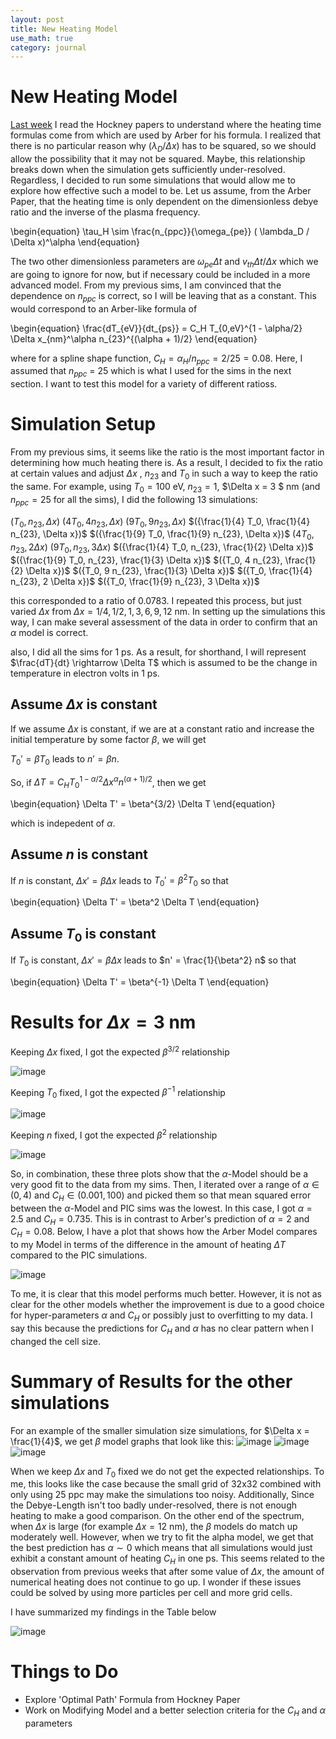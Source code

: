 ```yaml
---
layout: post
title: New Heating Model
use_math: true
category: journal
---
```


# New Heating Model

[Last week](https://ronak-n-desai.github.io/osunotebook/22sum7/) I read the Hockney papers to understand where the heating time formulas come from which are used by Arber for his formula. I realized that there is no particular reason why $(\lambda_D / \Delta x)$ has to be squared, so we should allow the possibility that it may not be squared. Maybe, this relationship breaks down when the simulation gets sufficiently under-resolved. Regardless, I decided to run some simulations that would allow me to explore how effective such a model to be. Let us assume, from the Arber Paper, that the heating time is only dependent on the dimensionless debye ratio and the inverse of the plasma frequency.

\begin{equation} \tau_H \sim \frac{n_{ppc}}{\omega_{pe}} ( \lambda_D / \Delta x)^\alpha \end{equation}

The two other dimensionless parameters are $\omega_{pe} \Delta t$ and $v_{th} \Delta t / \Delta x$ which we are going to ignore for now, but if necessary could be included in a more advanced model. From my previous sims, I am convinced that the dependence on $n_{ppc}$ is correct, so I will be leaving that as a constant. This would correspond to an Arber-like formula of 

\begin{equation}
\frac{dT_{eV}}{dt_{ps}} = C_H T_{0,eV}^{1 - \alpha/2} \Delta x_{nm}^\alpha n_{23}^{(\alpha + 1)/2}
\end{equation}

where for a spline shape function, $C_H = \alpha_{H} / n_{ppc} = 2/25 = 0.08$. Here, I assumed that $n_{ppc}$ = 25 which is what I used for the sims in the next section. I want to test this model for a variety of different ratioss. 

# Simulation Setup
From my previous sims, it seems like the ratio is the most important factor in determining how much heating there is. As a result, I decided to fix the ratio at certain values and adjust $\Delta x$ , $n_{23}$ and $T_0$ in such a way to keep the ratio the same. For example, using $T_0 = 100$ eV, $n_{23} = 1$, $\Delta x = 3 $ nm (and $n_{ppc} = 25$ for all the sims), I did the following 13 simulations:

$({T_0, n_{23}, \Delta x})$
$({4 T_0, 4 n_{23}, \Delta x})$
$({9 T_0, 9 n_{23}, \Delta x})$
$({\frac{1}{4} T_0, \frac{1}{4} n_{23}, \Delta x})$
$({\frac{1}{9} T_0, \frac{1}{9} n_{23}, \Delta x})$
$({4 T_0, n_{23}, 2 \Delta x})$
$({9 T_0, n_{23}, 3 \Delta x})$
$({\frac{1}{4} T_0, n_{23}, \frac{1}{2} \Delta x})$
$({\frac{1}{9} T_0, n_{23}, \frac{1}{3} \Delta x})$
$({T_0, 4 n_{23}, \frac{1}{2} \Delta x})$
$({T_0, 9 n_{23}, \frac{1}{3} \Delta x})$
$({T_0, \frac{1}{4} n_{23}, 2 \Delta x})$
$({T_0, \frac{1}{9} n_{23}, 3 \Delta x})$

this corresponded to a ratio of $0.0783$. I repeated this process, but just varied $\Delta x$ from $\Delta x = {1/4, 1/2, 1, 3, 6, 9, 12}$ nm. In setting up the simulations this way, I can make several assessment of the data in order to confirm that an $\alpha$ model is correct. 

also, I did all the sims for 1 ps. As a result, for shorthand, I will represent $\frac{dT}{dt} \rightarrow \Delta T$ which is assumed to be the change in temperature in electron volts in 1 ps. 

## Assume $\Delta x$ is constant

If we assume $\Delta x$ is constant, if we are at a constant ratio and increase the initial temperature by some factor $\beta$, we will get 

$T_0' =  \beta T_0$ leads to $n' = \beta n$. 

So, if $\Delta T = C_H T_0^{1 - \alpha/2} \Delta x^\alpha n^{(\alpha+1)/2}$, then we get 

\begin{equation}
\Delta T' = \beta^{3/2} \Delta T
\end{equation}

which is indepedent of $\alpha$. 

## Assume $n$ is constant

If $n$ is constant, $\Delta x' = \beta \Delta x$ leads to $T_0' = \beta^2 T_0$ so that

\begin{equation}
\Delta T' = \beta^2 \Delta T
\end{equation}


## Assume $T_0$ is constant

If $T_0$ is constant, $\Delta x' = \beta \Delta x$ leads to $n' = \frac{1}{\beta^2} n$ so that

\begin{equation}
\Delta T' = \beta^{-1} \Delta T
\end{equation}

# Results for $\Delta x = 3$ nm

Keeping $\Delta x$ fixed, I got the expected $\beta^{3/2}$ relationship

![image](https://user-images.githubusercontent.com/98538788/186721246-263e5370-7f79-4f36-ba35-c80c8eedc8a9.png)

Keeping $T_0$ fixed, I got the expected $\beta^{-1}$ relationship

![image](https://user-images.githubusercontent.com/98538788/186721452-cbfe05ab-6201-45c2-9d6d-6d872b5f9113.png)

Keeping $n$ fixed, I got the expected $\beta^2$ relationship

![image](https://user-images.githubusercontent.com/98538788/186721536-3ea3d6c5-426b-4df3-8912-d6ac6763bf0f.png)

So, in combination, these three plots show that the $\alpha$-Model should be a very good fit to the data from my sims. Then, I iterated over a range of $\alpha \in ({0, 4})$ and $C_H \in ({0.001, 100})$ and picked them so that mean squared error between the $\alpha$-Model and PIC sims was the lowest. In this case, I got $\alpha = 2.5$ and $C_H = 0.735$. This is in contrast to Arber's prediction of $\alpha = 2$ and $C_H = 0.08$. Below, I have a plot that shows how the Arber Model compares to my Model in terms of the difference in the amount of heating $\Delta T$ compared to the PIC simulations. 

![image](https://user-images.githubusercontent.com/98538788/186722540-4892e15a-7741-48c9-9449-acf6a1bd7957.png)

To me, it is clear that this model performs much better. However, it is not as clear for the other models whether the improvement is due to a good choice for hyper-parameters $\alpha$ and $C_H$ or possibly just to overfitting to my data. I say this because the predictions for $C_H$ and $\alpha$ has no clear pattern when I changed the cell size. 

# Summary of Results for the other simulations

For an example of the smaller simulation size simulations, for $\Delta x = \frac{1}{4}$, we get $\beta$ model graphs that look like this:
![image](https://user-images.githubusercontent.com/98538788/186909961-942049e4-159f-4109-891a-d6c76ac48d48.png)
![image](https://user-images.githubusercontent.com/98538788/186909994-6568a98d-4237-4e9a-bcf0-f758e37673fb.png)
![image](https://user-images.githubusercontent.com/98538788/186910012-7d1adb35-99aa-4913-923d-69901906308d.png)

When we keep $\Delta x$ and $T_0$ fixed we do not get the expected relationships. To me, this looks like the case because the small grid of 32x32 combined with only using 25 ppc may make the simulations too noisy. Additionally, Since the Debye-Length isn't too badly under-resolved, there is not enough heating to make a good comparison. On the other end of the spectrum, when $\Delta x$ is large (for example $\Delta x = 12$ nm), the $\beta$ models do match up moderately well. However, when we try to fit the alpha model, we get that the best prediction has $\alpha \sim 0$ which means that all simulations would just exhibit a constant amount of heating $C_H$ in one ps. This seems related to the observation from previous weeks that after some value of $\Delta x$, the amount of numerical heating does not continue to go up. I wonder if these issues could be solved by using more particles per cell and more grid cells. 

I have summarized my findings in the Table below

![image](https://user-images.githubusercontent.com/98538788/186908564-a9669446-2036-4484-95dc-ddabf16a6c3e.png)

# Things to Do
- Explore 'Optimal Path' Formula from Hockney Paper
- Work on Modifying Model and a better selection criteria for the $C_H$ and $\alpha$ parameters
